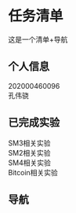 
任务清单
=
这是一个清单+导航


个人信息
-
202000460096  
孔伟骁  

已完成实验
-
SM3相关实验   
SM2相关实验  
SM4相关实验  
Bitcoin相关实验 

导航
-
